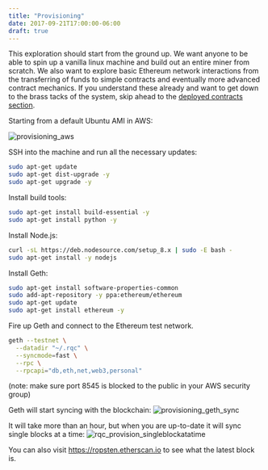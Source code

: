 ```yaml
---
title: "Provisioning"
date: 2017-09-21T17:00:00-06:00
draft: true
---
```


This exploration should start from the ground up. We want anyone to be able to spin up a vanilla linux machine and build out an entire miner from scratch. We also want to explore basic Ethereum network interactions from the transferring of funds to simple contracts and eventually more advanced contract mechanics. If you understand these already and want to get down to the brass tacks of the system, skip ahead to the [deployed contracts section](/posts/fleet/).

Starting from a default Ubuntu AMI in AWS:

![provisioning_aws](http://s3.amazonaws.com/rqcassets/provisioning_aws.png)

SSH into the machine and run all the necessary updates:
```bash
sudo apt-get update
sudo apt-get dist-upgrade -y
sudo apt-get upgrade -y
```

Install build tools:
```bash
sudo apt-get install build-essential -y
sudo apt-get install python -y
```

Install Node.js:
```bash
curl -sL https://deb.nodesource.com/setup_8.x | sudo -E bash -
sudo apt-get install -y nodejs
```

Install Geth:
```bash
sudo apt-get install software-properties-common
sudo add-apt-repository -y ppa:ethereum/ethereum
sudo apt-get update
sudo apt-get install ethereum -y
```

Fire up Geth and connect to the Ethereum test network.
```bash
geth --testnet \
  --datadir "~/.rqc" \
  --syncmode=fast \
  --rpc \
  --rpcapi="db,eth,net,web3,personal"
```
(note: make sure port 8545 is blocked to the public in your AWS security group)

Geth will start syncing with the blockchain:
![provisioning_geth_sync](http://s3.amazonaws.com/rqcassets/rqc_provisioning-gethsync.png)


It will take more than an hour, but when you are up-to-date it will sync single blocks at a time:
![rqc_provision_singleblockatatime](http://s3.amazonaws.com/rqcassets/rqc_provision_singleblockatatime.png)

You can also visit <a href="https://ropsten.etherscan.io" target="_blank">https://ropsten.etherscan.io</a> to see what the latest block is.
